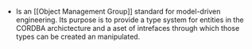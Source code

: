 - Is an [[Object Management Group]] standard for model-driven engineering. Its purpose is to provide a type system for entities in the CORDBA archictecture and a aset of intrefaces through which those types can be created an manipulated.